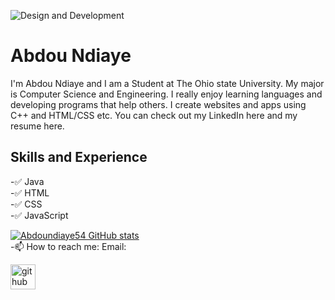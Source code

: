 
![Design and Development](https://coverfiles.alphacoders.com/550/55017.png)

# Abdou Ndiaye

I'm Abdou Ndiaye and I am a Student at The Ohio state University. My major is Computer Science and Engineering. I really enjoy learning languages and developing programs that help others. I create websites and apps using C++ and HTML/CSS etc. You can check out my LinkedIn here and my resume here.


## Skills and Experience
-✅  Java<br>
-✅  HTML<br>
-✅  CSS<br>
-✅  JavaScript<br>

[![Abdoundiaye54 GitHub stats](https://github-readme-stats.vercel.app/api?username=abdoundiaye54)](https://github.com/anuraghazra/github-readme-stats)<br>
-📫 How to reach me: Email: 


[<img src='https://cdn.jsdelivr.net/npm/simple-icons@3.0.1/icons/github.svg' alt='github' height='40'>](https://github.com/abdoundiaye54)  



